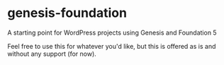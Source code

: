 genesis-foundation
==================

A starting point for WordPress projects using Genesis and Foundation 5

Feel free to use this for whatever you'd like, but this is offered as is and without any support (for now).
